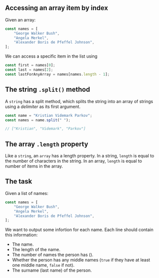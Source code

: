 ## Accessing an array item by index

Given an array:

```js
const names = [
    "George Walker Bush",
    "Angela Merkel",
    "Alexander Boris de Pfeffel Johnson",
];
```

We can access a specific item in the list using

```js
const first = names[0];
const last = names[2];
const lastForAnyArray = names[names.length - 1];
```

## The string `.split()` method

A `string` has a split method, which splits the string into an array of strings using a _delimiter_ as its first argument.

```js
const name = "Kristian Videmark Parkov";
const names = name.split(" ");

// ["Kristian", "Videmark", "Parkov"]
```

## The array `.length` property

Like a `string`, an `array` has a length property. In a string, `length` is equal to the number of characters in the string. In an array, `length` is equal to number of items in the array.

## The task

Given a list of names:

```js
const names = [
    "George Walker Bush",
    "Angela Merkel",
    "Alexander Boris de Pfeffel Johnson",
];
```

We want to output some infortion for each name. Each line should contain this information:

- The name.
- The length of the name.
- The number of names the person has ().
- Whether the person has any middle names (`true` if they have at least one middle name, `false` if not).
- The surname (last name) of the person.